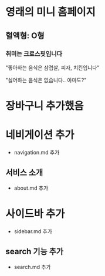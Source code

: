 # 영래의 미니 홈페이지

## 혈액형: O형

### 취미는 크로스핏입니다

"좋아하는 음식은 삼겹살, 피자, 치킨입니다"

"싫어하는 음식은 없습니다.. 아마도?"

# 장바구니 추가했음

# 네비게이션 추가
- navigation.md 추가

## 서비스 소개
- about.md 추가

# 사이드바 추가
- sidebar.md 추가

## search 기능 추가
- search.md 추가

